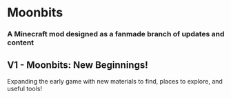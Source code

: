 # Moonbits
### A Minecraft mod designed as a fanmade branch of updates and content

## V1 - Moonbits: New Beginnings!
Expanding the early game with new materials to find, places to explore, and useful tools!
